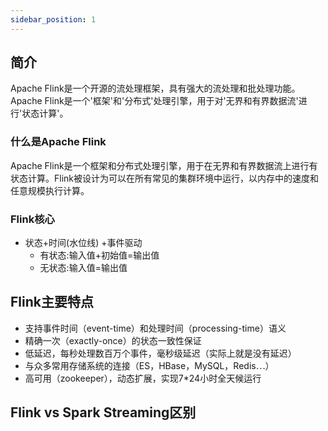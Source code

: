 ```yaml
---
sidebar_position: 1
---
```

## 简介
Apache Flink是一个开源的流处理框架，具有强大的流处理和批处理功能。
Apache Flink是一个'框架'和'分布式'处理引擎，用于对'无界和有界数据流'进行'状态计算'。

### 什么是Apache Flink
Apache Flink是一个框架和分布式处理引擎，用于在无界和有界数据流上进行有状态计算。Flink被设计为可以在所有常见的集群环境中运行，以内存中的速度和任意规模执行计算。

### Flink核心
- 状态+时间(水位线) +事件驱动
  - 有状态:输入值+初始值=输出值
  - 无状态:输入值=输出值

## Flink主要特点

- 支持事件时间（event-time）和处理时间（processing-time）语义
- 精确一次（exactly-once）的状态一致性保证
- 低延迟，每秒处理数百万个事件，毫秒级延迟（实际上就是没有延迟）
- 与众多常用存储系统的连接（ES，HBase，MySQL，Redis⋯）
- 高可用（zookeeper），动态扩展，实现7*24小时全天候运行

## Flink vs Spark Streaming区别

